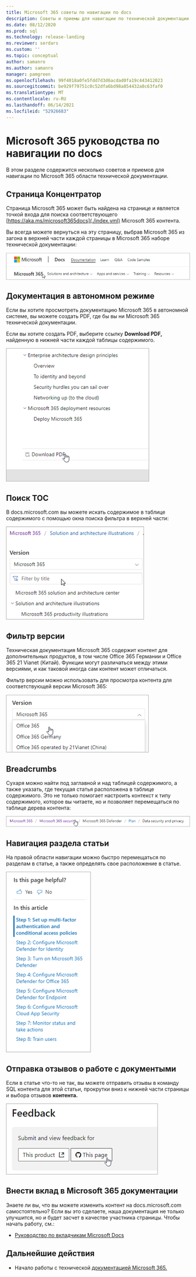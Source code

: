 ```yaml
---
title: Microsoft 365 советы по навигации по docs
description: Советы и приемы для навигации по технической документации Microsoft 365 - объясняет такие вещи, как страница концентратора, таблица контента, загона, а также как использовать сухаря и как использовать фильтр версии.
ms.date: 08/12/2020
ms.prod: sql
ms.technology: release-landing
ms.reviewer: serdars
ms.custom: ''
ms.topic: conceptual
author: samanro
ms.author: samanro
manager: pamgreen
ms.openlocfilehash: 99f4018a0fe5fdd7d3d6acdad0fa19c443412023
ms.sourcegitcommit: be929f79751c0c52dfa6bd98a854432a0c63faf0
ms.translationtype: MT
ms.contentlocale: ru-RU
ms.lasthandoff: 06/14/2021
ms.locfileid: "52926683"
---
```

# <a name="microsoft-365-docs-navigation-guide"></a>Microsoft 365 руководства по навигации по docs

В этом разделе содержится несколько советов и приемов для навигации по Microsoft 365 области технической документации.  

## <a name="hub-page"></a>Страница Концентратор

Страница Microsoft 365 может быть найдена на странице и является точкой входа для поиска соответствующего [https://aka.ms/microsoft365docs](./index.yml) Microsoft 365 контента.

Вы всегда можете вернуться на эту  страницу, выбрав Microsoft 365 из загона в верхней части каждой страницы в Microsoft 365 наборе технической документации:

![Microsoft 365 в загонах](media/m365-header-cursor.png)

## <a name="offline-documentation"></a>Документация в автономном режиме

Если вы хотите просмотреть документацию Microsoft 365 в автономной системе, вы можете создать PDF, где бы вы ни Microsoft 365 технической документации.

Если вы хотите создать PDF, выберите ссылку **Download PDF,** найденную в нижней части каждой таблицы содержимого.

![Загрузка PDF](media/m365-download-pdf-cursor.png)

## <a name="toc-search"></a>Поиск TOC 
В docs.microsoft.com вы можете искать содержимое в таблице содержимого с помощью окна поиска фильтра в верхней части:

![Использование фильтра](media/m365-filter-by-title.png)

## <a name="version-filter"></a>Фильтр версии
Техническая документация Microsoft 365 содержит контент для дополнительных продуктов, в том числе Office 365 Германии и Office 365 21 Vianet (Китай). Функции могут различаться между этими версиями, и как таковой иногда сам контент может отличаться.

Фильтр версии можно использовать для просмотра контента для соответствующей версии Microsoft 365:

![Microsoft 365 версии](media/m365-version-filter.png)

## <a name="breadcrumbs"></a>Breadcrumbs

Сухаря можно найти под заглавной и над таблицей содержимого, а также указать, где текущая статья расположена в таблице содержимого.  Это не только помогает настроить контекст к типу содержимого, которое вы читаете, но и позволяет перемещаться по таблице дерева контента:

![Microsoft 365 сухарями](media/m365-breadcrumb.png)

## <a name="article-section-navigation"></a>Навигация раздела статьи

На правой области навигации можно быстро перемещаться по разделам в статье, а также определять свое расположение в статье.  

![Навигация правой руки](media/m365-article-sections.png)

## <a name="submit-docs-feedback"></a>Отправка отзывов о работе с документыми

Если в статье что-то не так, вы можете отправить отзывы в команду SQL контента для этой статьи, прокрутки вниз к нижней части страницы и выбора отзывов **контента.**

![Отзывы о контенте Git Issue](media/m365-article-feedback.png)

## <a name="contribute-to-microsoft-365-documentation"></a>Внести вклад в Microsoft 365 документации

Знаете ли вы, что вы можете изменить контент на docs.microsoft.com самостоятельно? Если вы это сделаете, наша документация не только улучшится, но и будет засчет в качестве участника страницы. Чтобы начать работу, см.:

- [Руководство по вкладчикам Microsoft Docs](/contribute/)

## <a name="next-steps"></a>Дальнейшие действия

- Начало работы с технической [документацией Microsoft 365.](index.yml)